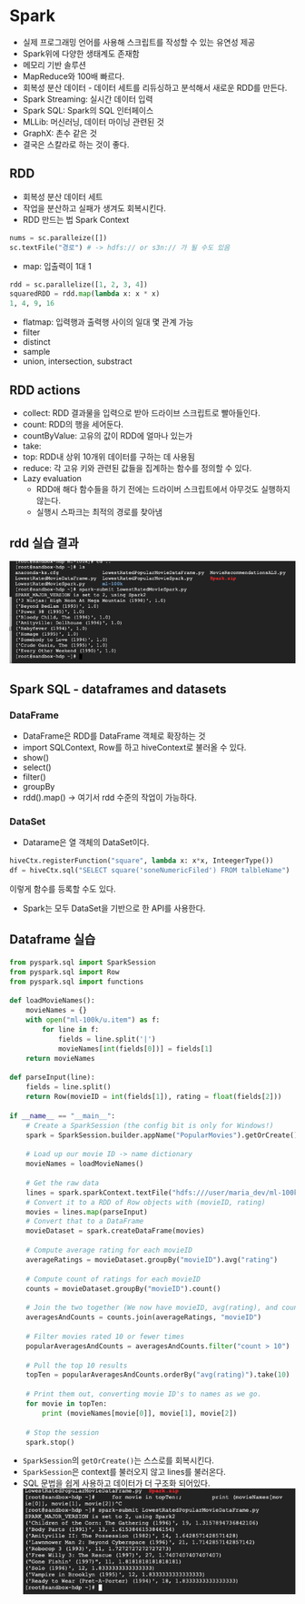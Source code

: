 # Spark
- 실제 프로그래밍 언어를 사용해 스크립트를 작성할 수 있는 유연성 제공
- Spark위에 다양한 생태계도 존재함
- 메모리 기반 솔루션
- MapReduce와 100배 빠르다.
- 회복성 분산 데이터 - 데이터 세트를 리듀싱하고 분석해서 새로운 RDD를 만든다.
- Spark Streaming: 실시간 데이터 입력
- Spark SQL: Spark의 SQL 인터페이스
- MLLib: 머신러닝, 데이터 마이닝 관련된 것
- GraphX: 촌수 같은 것
- 결국은 스칼라로 하는 것이 좋다.

## RDD
- 회복성 분산 데이터 세트
- 작업을 분산하고 실패가 생겨도 회복시킨다.
- RDD 만드는 법 Spark Context

```python
nums = sc.paralleize([])
sc.textFile("경로") # -> hdfs:// or s3n:// 가 될 수도 있음 
```

- map: 입출력이 1대 1

```python
rdd = sc.parallelize([1, 2, 3, 4])
squaredRDD = rdd.map(lambda x: x * x)
1, 4, 9, 16
```

- flatmap: 입력행과 출력행 사이의 일대 몇 관계 가능
- filter
- distinct
- sample
- union, intersection, substract

## RDD actions
- collect: RDD 결과물을 입력으로 받아 드라이브 스크립트로 빨아들인다.
- count: RDD의 행을 세어둔다.
- countByValue: 고유의 값이 RDD에 얼마나 있는가
- take:
- top:  RDD내 상위 10개위 데이터를 구하는 데 사용됨
- reduce: 각 고유 키와 관련된 값들을 집계하는 함수를 정의할 수 있다.
- Lazy evaluation
    - RDD애 해다 함수들을 하기 전에는 드라이버 스크립트에서 아무것도 실행하지 않는다.
    - 실행시 스파크는 최적의 경로를 찾아냄
## rdd 실습 결과
![alt text](image/2/image-1.png)

## Spark SQL - dataframes and datasets

### DataFrame
- DataFrame은 RDD를 DataFrame 객체로 확장하는 것
- import SQLContext, Row를 하고 hiveContext로 불러올 수 있다.
- show()
- select()
- filter()
- groupBy
- rdd().map() -> 여기서 rdd 수준의 작업이 가능하다.

### DataSet
- Datarame은 열 객체의 DataSet이다.
```python
hiveCtx.registerFunction("square", lambda x: x*x, InteegerType())
df = hiveCtx.sql("SELECT square('soneNumericFiled') FROM talbleName")
```
이렇게 함수를 등록할 수도 있다.
- Spark는 모두 DataSet을 기반으로 한 API를 사용한다.

## Dataframe 실습
```python
from pyspark.sql import SparkSession
from pyspark.sql import Row
from pyspark.sql import functions

def loadMovieNames():
    movieNames = {}
    with open("ml-100k/u.item") as f:
        for line in f:
            fields = line.split('|')
            movieNames[int(fields[0])] = fields[1]
    return movieNames

def parseInput(line):
    fields = line.split()
    return Row(movieID = int(fields[1]), rating = float(fields[2]))

if __name__ == "__main__":
    # Create a SparkSession (the config bit is only for Windows!)
    spark = SparkSession.builder.appName("PopularMovies").getOrCreate()

    # Load up our movie ID -> name dictionary
    movieNames = loadMovieNames()

    # Get the raw data
    lines = spark.sparkContext.textFile("hdfs:///user/maria_dev/ml-100k/u.data")
    # Convert it to a RDD of Row objects with (movieID, rating)
    movies = lines.map(parseInput)
    # Convert that to a DataFrame
    movieDataset = spark.createDataFrame(movies)

    # Compute average rating for each movieID
    averageRatings = movieDataset.groupBy("movieID").avg("rating")

    # Compute count of ratings for each movieID
    counts = movieDataset.groupBy("movieID").count()

    # Join the two together (We now have movieID, avg(rating), and count columns)
    averagesAndCounts = counts.join(averageRatings, "movieID")

    # Filter movies rated 10 or fewer times
    popularAveragesAndCounts = averagesAndCounts.filter("count > 10")

    # Pull the top 10 results
    topTen = popularAveragesAndCounts.orderBy("avg(rating)").take(10)

    # Print them out, converting movie ID's to names as we go.
    for movie in topTen:
        print (movieNames[movie[0]], movie[1], movie[2])

    # Stop the session
    spark.stop()
```
- `SparkSession`의 `getOrCreate()`는 스스로를 회복시킨다.
- `SparkSession`은 context를 불러오지 않고 lines를 불러온다.
- SQL 문법을 쉽게 사용하고 데이터가 더 구조화 되어있다.
![alt text](image/2/image-2.png)